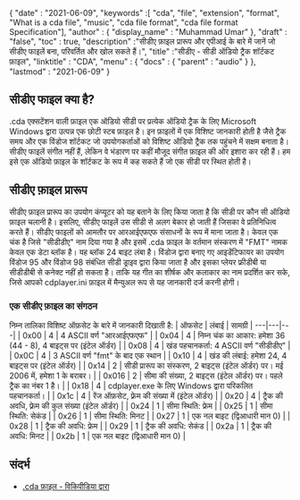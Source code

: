 {
  "date" : "2021-06-09",
  "keywords" :[ "cda", "file", "extension", "format", "What is a cda file", "music", "cda file format", "cda file format Specification"],
  "author" : {
    "display_name" : "Muhammad Umar"
},
  "draft" : "false",
  "toc" : true,
  "description" :"सीडीए फ़ाइल प्रारूप और एपीआई के बारे में जानें जो सीडीए फाइलें बना, परिवर्तित और खोल सकते हैं।",
  "title" :"सीडीए - सीडी ऑडियो ट्रैक शॉर्टकट फ़ाइल",
  "linktitle" : "CDA",
  "menu" : {
    "docs" : {
      "parent" : "audio"
}
},
  "lastmod" : "2021-06-09"
}

## सीडीए फाइल क्या है?

.cda एक्सटेंशन वाली फ़ाइल एक ऑडियो सीडी पर प्रत्येक ऑडियो ट्रैक के लिए Microsoft Windows द्वारा उत्पन्न एक छोटी स्टब फ़ाइल है। इन फ़ाइलों में एक विशिष्ट जानकारी होती है जैसे ट्रैक समय और एक विंडोज शॉर्टकट जो उपयोगकर्ताओं को विशिष्ट ऑडियो ट्रैक तक पहुंचने में सक्षम बनाता है। सीडीए फाइलें संगीत नहीं हैं, लेकिन वे भंडारण पर कहीं मौजूद संगीत फ़ाइल की ओर इशारा कर रही हैं। हम इसे एक ऑडियो फ़ाइल के शॉर्टकट के रूप में कह सकते हैं जो एक सीडी पर स्थित होती है।

## सीडीए फ़ाइल प्रारूप

सीडीए फ़ाइल प्रारूप का उपयोग कंप्यूटर को यह बताने के लिए किया जाता है कि सीडी पर कौन सी ऑडियो फ़ाइल चलानी है। इसलिए, सीडीए फाइलें उस सीडी से अलग बेकार हो जाती हैं जिसका वे प्रतिनिधित्व करते हैं। सीडीए फाइलों को आमतौर पर आरआईएफएफ संसाधनों के रूप में माना जाता है। केवल एक चंक है जिसे "सीडीडीए" नाम दिया गया है और इसमें .cda फ़ाइल के वर्तमान संस्करण में "FMT" नामक केवल एक डेटा ब्लॉक है। यह ब्लॉक 24 बाइट लंबा है। विंडोज द्वारा बनाए गए आइडेंटिफायर का उपयोग विंडोज 95 और विंडोज 98 संबंधित सीडी ड्राइव द्वारा किया जाता है और इसका प्लेयर फ्रीडीबी या सीडीडीबी से कनेक्ट नहीं हो सकता है। ताकि यह गीत का शीर्षक और कलाकार का नाम प्रदर्शित कर सके, जिसे आपको cdplayer.ini फ़ाइल में मैन्युअल रूप से यह जानकारी दर्ज करनी होगी।

### एक सीडीए फ़ाइल का संगठन

निम्न तालिका विशिष्ट ऑफ़सेट के बारे में जानकारी दिखाती है:
| ऑफसेट | लंबाई | सामग्री |
---|---|---|
| 0x00 | 4 | 4 ASCII वर्ण "आरआईएफएफ" |
| 0x04 | 4 | निम्न चंक का आकार: हमेशा 36 (44 - 8), 4 बाइट्स पर (इंटेल ऑर्डर) |
| 0x08 | 4 | खंड पहचानकर्ता: 4 ASCII वर्ण "सीडीडीए" |
| 0x0C | 4 | 3 ASCII वर्ण "fmt" के बाद एक स्थान |
| 0x10 | 4 | खंड की लंबाई: हमेशा 24, 4 बाइट्स पर (इंटेल ऑर्डर) |
| 0x14 | 2 | सीडी प्रारूप का संस्करण, 2 बाइट्स (इंटेल ऑर्डर) पर। मई 2006 में, हमेशा 1 के बराबर। |
| 0x016 | 2 | सीमा की संख्या, 2 बाइट्स (इंटेल ऑर्डर) पर। पहले ट्रैक का नंबर 1 है। |
| 0x18 | 4 | cdplayer.exe के लिए Windows द्वारा परिकलित पहचानकर्ता। |
| 0x1c | 4 | रेंज ऑफ़सेट, फ़्रेम की संख्या में (इंटेल ऑर्डर) |
| 0x20 | 4 | ट्रैक की अवधि, फ़्रेम की कुल संख्या (इंटेल ऑर्डर) |
| 0x24 | 1 | सीमा स्थिति: फ्रेम |
| 0x25 | 1 | सीमा स्थिति: सेकंड |
| 0x26 | 1 | सीमा स्थिति: मिनट |
| 0x27 | 1 | एक नल बाइट (द्विआधारी मान 0) |
| 0x28 | 1 | ट्रैक की अवधि: फ्रेम |
| 0x29 | 1 | ट्रैक की अवधि: सेकंड |
| 0x2a | 1 | ट्रैक की अवधि: मिनट |
| 0x2b | 1 | एक नल बाइट (द्विआधारी मान 0) |

## संदर्भ

* [.cda फ़ाइल - विकिपीडिया द्वारा](https://en.wikipedia.org/wiki/.cda_file)

